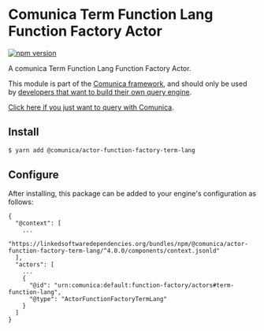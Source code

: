 # Comunica Term Function Lang Function Factory Actor

[![npm version](https://badge.fury.io/js/%40comunica%2Factor-function-factory-term-function-lang.svg)](https://www.npmjs.com/package/@comunica/actor-function-factory-term-lang)

A comunica Term Function Lang Function Factory Actor.

This module is part of the [Comunica framework](https://github.com/comunica/comunica),
and should only be used by [developers that want to build their own query engine](https://comunica.dev/docs/modify/).

[Click here if you just want to query with Comunica](https://comunica.dev/docs/query/).

## Install

```bash
$ yarn add @comunica/actor-function-factory-term-lang
```

## Configure

After installing, this package can be added to your engine's configuration as follows:
```text
{
  "@context": [
    ...
    "https://linkedsoftwaredependencies.org/bundles/npm/@comunica/actor-function-factory-term-lang/^4.0.0/components/context.jsonld"
  ],
  "actors": [
    ...
    {
      "@id": "urn:comunica:default:function-factory/actors#term-function-lang",
      "@type": "ActorFunctionFactoryTermLang"
    }
  ]
}
```
